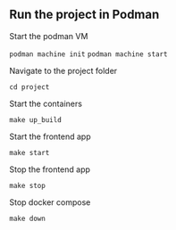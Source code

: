 ## Run the project in Podman

Start the podman VM

`podman machine init`
`podman machine start`

Navigate to the project folder

`cd project`

Start the containers

`make up_build`

Start the frontend app

`make start`

Stop the frontend app

`make stop`

Stop docker compose

`make down`
